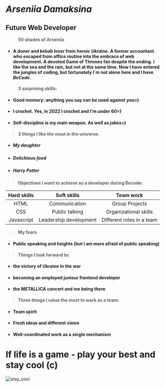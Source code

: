 # **_Arseniia Damaksina_**

## **Future Web Developer**

> **50 shades of Arseniia**

- #### A **doner** and **kebab** lover from heroic **_Ukraine_**. A former **accountant** who escaped from office routine into the embrace of **web development**. A devoted **Game of Thrones** fan despite the ending. I like **the sea** and **the rain**, but not at the same time. Now I have entered the jungles of **coding**, but fortunately I`m not alone here and I have **_BeCode_**.

> **3 surprising skills:**

- #### **Good memory:** anything you say can be used against you=)
- #### **I crochet**. Yes, in 2022 I crochet and I'm under 60=)
- #### **Self-discipline** is my main weapon. As well as jokes=)

> **3 things I like the most in the universe:**

- ##### My daughter
- ##### Delichious food
- ##### Harry Potter

> **Objectives I want to achieve as a developer during Becode:**

| **Hard skills** |    **Soft skills**     |       **Team work**       |
| :-------------: | :--------------------: | :-----------------------: |
|      HTML       |     Communication      |      Group Projects       |
|       CSS       |     Public talking     |   Organizational skills   |
|   Javascript    | Leadership development | Different roles in a team |

> **My fears**

- #### Public speaking and heights (but I am more afraid of public speaking)

> **Things I look forward to:**

- #### the victory of **Ukraine** in the war
- #### becoming an **employed** juniour frontend developer
- #### the **METALLICA** concert and me being there

> **Three things I value the most to work as a team:**

- #### Team spirit
- #### Fresh ideas and different views
- #### Well-coordinated work as a single mechanism

# If life is a game - play your best and stay cool (c)

![stay_cool](https://media3.giphy.com/media/fzj87vYM8EgvcungmC/giphy.gif?cid=790b7611a406fd6faeb94fa05ae5eee63f9d0656f28dc033&rid=giphy.gif&ct=g)
